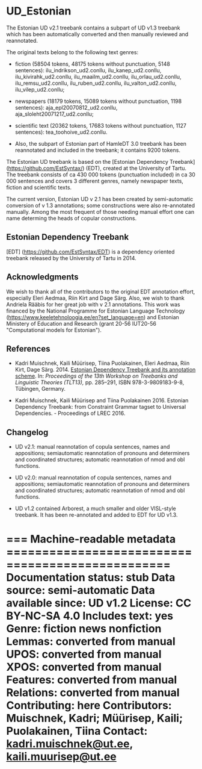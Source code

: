 # UD_Estonian

The Estonian UD v2.1 treebank contains a subpart of UD v1.3 treebank which has been automatically converted and then manually reviewed and reannotated.

The original texts belong to the following text genres:

* fiction (58504 tokens, 48175 tokens without punctuation, 5148 sentences): ilu_indrikson_ud2.conllu, ilu_kanep_ud2.conllu, ilu_kivirahk_ud2.conllu, ilu_maailm_ud2.conllu, ilu_orlau_ud2.conllu, ilu_remsu_ud2.conllu, ilu_ruben_ud2.conllu, ilu_valton_ud2.conllu, ilu_vilep_ud2.conllu; 

* newspapers (18179 tokens, 15089 tokens without punctuation, 1198 sentences): aja_epl20070812_ud2.conllu, aja_sloleht20071217_ud2.conllu; 

* scientific text (20362 tokens, 17683 tokens without punctuation, 1127 sentences): tea_toohoive_ud2.conllu.

* Also, the subpart of Estonian part of HamleDT 3.0 treebank has been reannotated and included in the treebank; it contains 9200 tokens.

The Estonian UD treebank is based on the [Estonian Dependency Treebank] (https://github.com/EstSyntax/) (EDT), created at the University of Tartu. The treebank consists of ca 430 000 tokens (punctuation included) in ca 30 000 sentences and covers 3 different genres, namely newspaper texts, fiction and scientific texts.

The current version, Estonian UD v 2.1 has been created by semi-automatic conversion of v 1.3 annotations; some constructions were also re-annotated manually. Among the most frequent of those needing manual effort one can name determing the heads of copular constructions.

## Estonian Dependency Treebank

[EDT] (https://github.com/EstSyntax/EDT)
is a dependency oriented treebank released by the University of Tartu in 2014.

## Acknowledgments

We wish to thank all of the contributors to the original EDT annotation effort, especially Eleri Aedmaa, Riin Kirt and Dage Särg. Also, we wish to thank Andriela Rääbis for her great job with v 2.1 annotations.
This work was financed by the National Programme for Estonian Language Technology (https://www.keeletehnoloogia.ee/en?set_language=en) and Estonian Ministery of Education and Research (grant 20-56 IUT20-56 "Computational models for Estonian").

## References

* Kadri Muischnek, Kaili Müürisep, Tiina Puolakainen, Eleri Aedmaa, Riin Kirt, Dage Särg.  2014.
  [Estonian Dependency Treebank and its annotation scheme](http://tlt13.sfs.uni-tuebingen.de/tlt13-proceedings.pdf).
  In: *Proceedings of the 13th Workshop on Treebanks and Linguistic Theories (TLT13),*
  pp. 285–291, ISBN 978-3-9809183-9-8, Tübingen, Germany.

* Kadri Muischnek, Kaili Müürisep and Tiina Puolakainen 2016. Estonian Dependency Treebank: from Constraint Grammar tagset to Universal Dependencies. - Proceedings of LREC 2016.

## Changelog
* UD v2.1: manual reannotation of copula sentences, names and appositions; semiautomatic reannotation of pronouns and determiners and coordinated structures; automatic reannotation of nmod and obl functions.

* UD v2.0: manual reannotation of copula sentences, names and appositions; semiautomatic reannotation of pronouns and determiners and coordinated structures; automatic reannotation of nmod and obl functions.

* UD v1.2 contained Arborest, a much smaller and older VISL-style treebank. It has been re-annotated and added to EDT for UD v1.3.

=== Machine-readable metadata =================================================
Documentation status: stub
Data source: semi-automatic
Data available since: UD v1.2
License: CC BY-NC-SA 4.0
Includes text: yes
Genre: fiction news nonfiction
Lemmas: converted from manual
UPOS: converted from manual
XPOS: converted from manual
Features: converted from manual
Relations: converted from manual
Contributing: here
Contributors: Muischnek, Kadri; Müürisep, Kaili; Puolakainen, Tiina
Contact: kadri.muischnek@ut.ee, kaili.muurisep@ut.ee
===============================================================================
